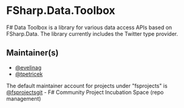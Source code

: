 FSharp.Data.Toolbox
=======================

F# Data Toolbox is a library for various data access APIs based on FSharp.Data. The library currently includes the Twitter type provider.

## Maintainer(s)

- [@evelinag](https://github.com/evelinag)
- [@tpetricek](https://github.com/tpetricek)

The default maintainer account for projects under "fsprojects" is [@fsprojectsgit](https://github.com/fsprojectsgit) - F# Community Project Incubation Space (repo management)
